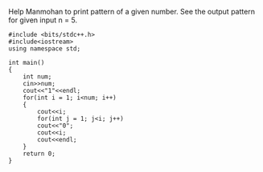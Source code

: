 Help Manmohan to print pattern of a given number. See the output pattern for given input n = 5.
```
#include <bits/stdc++.h>
#include<iostream>
using namespace std;

int main() 
{
	int num; 
	cin>>num;
    cout<<"1"<<endl;
    for(int i = 1; i<num; i++)
	{
        cout<<i;
        for(int j = 1; j<i; j++) 
		cout<<"0";
        cout<<i;
    	cout<<endl;
    }
	return 0;
}
```
